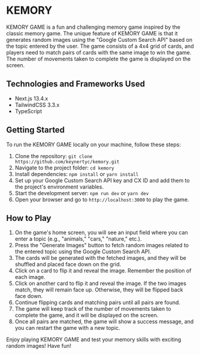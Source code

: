 # KEMORY

KEMORY GAME is a fun and challenging memory game inspired by the classic memory game. The unique feature of KEMORY GAME is that it generates random images using the "Google Custom Search API" based on the topic entered by the user. The game consists of a 4x4 grid of cards, and players need to match pairs of cards with the same image to win the game. The number of movements taken to complete the game is displayed on the screen.

## Technologies and Frameworks Used

- Next.js 13.4.x
- TailwindCSS 3.3.x
- TypeScript

## Getting Started

To run the KEMORY GAME locally on your machine, follow these steps:

1. Clone the repository: `git clone https://github.com/keynertyc/kemory.git`
2. Navigate to the project folder: `cd kemory`
3. Install dependencies: `npm install` or `yarn install`
4. Set up your Google Custom Search API key and CX ID and add them to the project's environment variables.
5. Start the development server: `npm run dev` or `yarn dev`
6. Open your browser and go to `http://localhost:3000` to play the game.

## How to Play

1. On the game's home screen, you will see an input field where you can enter a topic (e.g., "animals," "cars," "nature," etc.).
2. Press the "Generate Images" button to fetch random images related to the entered topic using the Google Custom Search API.
3. The cards will be generated with the fetched images, and they will be shuffled and placed face down on the grid.
4. Click on a card to flip it and reveal the image. Remember the position of each image.
5. Click on another card to flip it and reveal the image. If the two images match, they will remain face up. Otherwise, they will be flipped back face down.
6. Continue flipping cards and matching pairs until all pairs are found.
7. The game will keep track of the number of movements taken to complete the game, and it will be displayed on the screen.
8. Once all pairs are matched, the game will show a success message, and you can restart the game with a new topic.

Enjoy playing KEMORY GAME and test your memory skills with exciting random images! Have fun!
